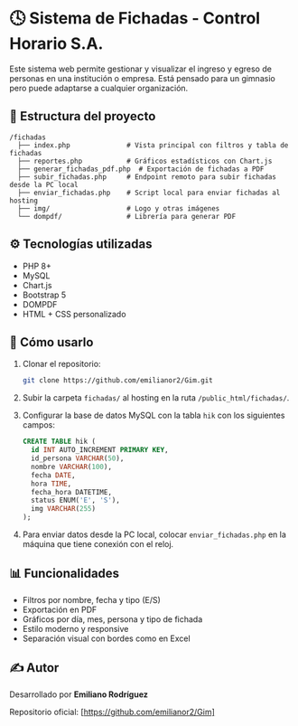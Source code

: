 # 🕓 Sistema de Fichadas - Control Horario S.A.

Este sistema web permite gestionar y visualizar el ingreso y egreso de personas en una institución o empresa. Está pensado para un gimnasio pero puede adaptarse a cualquier organización.

## 📁 Estructura del proyecto

```
/fichadas
  ├── index.php              # Vista principal con filtros y tabla de fichadas
  ├── reportes.php           # Gráficos estadísticos con Chart.js
  ├── generar_fichadas_pdf.php  # Exportación de fichadas a PDF
  ├── subir_fichadas.php     # Endpoint remoto para subir fichadas desde la PC local
  ├── enviar_fichadas.php    # Script local para enviar fichadas al hosting
  ├── img/                   # Logo y otras imágenes
  └── dompdf/                # Librería para generar PDF
```

## ⚙️ Tecnologías utilizadas

- PHP 8+
- MySQL
- Chart.js
- Bootstrap 5
- DOMPDF
- HTML + CSS personalizado

## 🚀 Cómo usarlo

1. Clonar el repositorio:
   ```bash
   git clone https://github.com/emilianor2/Gim.git
   ```

2. Subir la carpeta `fichadas/` al hosting en la ruta `/public_html/fichadas/`.

3. Configurar la base de datos MySQL con la tabla `hik` con los siguientes campos:

   ```sql
   CREATE TABLE hik (
     id INT AUTO_INCREMENT PRIMARY KEY,
     id_persona VARCHAR(50),
     nombre VARCHAR(100),
     fecha DATE,
     hora TIME,
     fecha_hora DATETIME,
     status ENUM('E', 'S'),
     img VARCHAR(255)
   );
   ```

4. Para enviar datos desde la PC local, colocar `enviar_fichadas.php` en la máquina que tiene conexión con el reloj.

## 📊 Funcionalidades

- Filtros por nombre, fecha y tipo (E/S)
- Exportación en PDF
- Gráficos por día, mes, persona y tipo de fichada
- Estilo moderno y responsive
- Separación visual con bordes como en Excel

## ✍️ Autor

Desarrollado por **Emiliano Rodríguez**

Repositorio oficial: [https://github.com/emilianor2/Gim]
